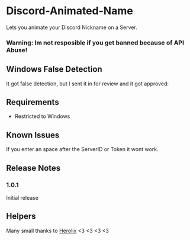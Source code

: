 # Discord-Animated-Name
Lets you animate your Discord Nickname on a Server. 
### Warning: Im not resposible if you get banned because of API Abuse!

## Windows False Detection

It got false detection, but I sent it in for review and it got approved:

## Requirements

- Restricted to Windows

## Known Issues

If you enter an space after the ServerID or Token it wont work.

## Release Notes

### 1.0.1

Initial release

## Helpers
Many small thanks to [Herolix](https://github.com/herolix) <3 <3 <3 <3
